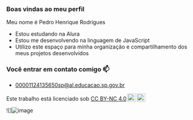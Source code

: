 ### Boas vindas ao meu perfil 

Meu nome é Pedro Henrique Rodrigues

- Estou estudando na Alura
- Estou me desenvolvendo na linguagem de JavaScript
- Utilizo este espaço para minha organização e compartilhamento dos meus projetos desenvolvidos


### Você entrar em contato comigo 📫

- 00001124135650sp@al.educacao.sp.gov.br
<p xmlns:cc="http://creativecommons.org/ns#" >Este trabalho está licenciado sob <a href="https://creativecommons.org/licenses/by-nc/4.0/?ref=chooser-v1" target="_blank" rel="license noopener noreferrer" style="display:inline-block;">CC BY-NC 4.0<img style="height:22px!important;margin-left:3px;vertical-align:text-bottom;" src="https://mirrors.creativecommons.org/presskit/icons/cc.svg?ref=chooser-v1" alt=""><img style="height:22px!important;margin-left:3px;vertical-align:text-bottom;" src="https://mirrors.creativecommons.org/presskit/icons/by.svg?ref=chooser-v1" alt=""><img style="altura:22px!importante;margem-esquerda:3px;alinhamento-vertical:texto-inferior;" src="https://mirrors.creativecommons.org/presskit/icons/nc.svg?ref=chooser-v1" alt=""></a></p>

![]![image](https://github.com/user-attachments/assets/4bac1900-13c4-4f65-aa62-28e5c46a9af2)
